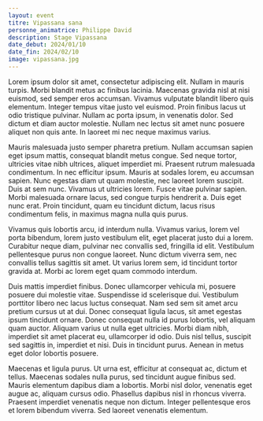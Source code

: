 ```yaml
---
layout: event
titre: Vipassana sana
personne_animatrice: Philippe David
description: Stage Vipassana
date_debut: 2024/01/10
date_fin: 2024/02/10
image: vipassana.jpg
---
```


Lorem ipsum dolor sit amet, consectetur adipiscing elit. Nullam in mauris turpis. Morbi blandit metus ac finibus lacinia. Maecenas gravida nisl at nisi euismod, sed semper eros accumsan. Vivamus vulputate blandit libero quis elementum. Integer tempus vitae justo vel euismod. Proin finibus lacus ut odio tristique pulvinar. Nullam ac porta ipsum, in venenatis dolor. Sed dictum et diam auctor molestie. Nullam nec lectus sit amet nunc posuere aliquet non quis ante. In laoreet mi nec neque maximus varius.

Mauris malesuada justo semper pharetra pretium. Nullam accumsan sapien eget ipsum mattis, consequat blandit metus congue. Sed neque tortor, ultricies vitae nibh ultrices, aliquet imperdiet mi. Praesent rutrum malesuada condimentum. In nec efficitur ipsum. Mauris at sodales lorem, eu accumsan sapien. Nunc egestas diam ut quam molestie, nec laoreet lorem suscipit. Duis at sem nunc. Vivamus ut ultricies lorem. Fusce vitae pulvinar sapien. Morbi malesuada ornare lacus, sed congue turpis hendrerit a. Duis eget nunc erat. Proin tincidunt, quam eu tincidunt dictum, lacus risus condimentum felis, in maximus magna nulla quis purus.

Vivamus quis lobortis arcu, id interdum nulla. Vivamus varius, lorem vel porta bibendum, lorem justo vestibulum elit, eget placerat justo dui a lorem. Curabitur neque diam, pulvinar nec convallis sed, fringilla id elit. Vestibulum pellentesque purus non congue laoreet. Nunc dictum viverra sem, nec convallis tellus sagittis sit amet. Ut varius lorem sem, id tincidunt tortor gravida at. Morbi ac lorem eget quam commodo interdum.

Duis mattis imperdiet finibus. Donec ullamcorper vehicula mi, posuere posuere dui molestie vitae. Suspendisse id scelerisque dui. Vestibulum porttitor libero nec lacus luctus consequat. Nam sed sem sit amet arcu pretium cursus ut at dui. Donec consequat ligula lacus, sit amet egestas ipsum tincidunt ornare. Donec consequat nulla id purus lobortis, vel aliquam quam auctor. Aliquam varius ut nulla eget ultricies. Morbi diam nibh, imperdiet sit amet placerat eu, ullamcorper id odio. Duis nisl tellus, suscipit sed sagittis in, imperdiet et nisi. Duis in tincidunt purus. Aenean in metus eget dolor lobortis posuere.

Maecenas et ligula purus. Ut urna est, efficitur at consequat ac, dictum et tellus. Maecenas sodales nulla purus, sed tincidunt augue finibus sed. Mauris elementum dapibus diam a lobortis. Morbi nisl dolor, venenatis eget augue ac, aliquam cursus odio. Phasellus dapibus nisl in rhoncus viverra. Praesent imperdiet venenatis neque non dictum. Integer pellentesque eros et lorem bibendum viverra. Sed laoreet venenatis elementum. 

